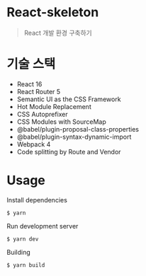 # React-skeleton
>React 개발 환경 구축하기

# 기술 스택
* React 16
* React Router 5
* Semantic UI as the CSS Framework
* Hot Module Replacement
* CSS Autoprefixer
* CSS Modules with SourceMap
* @babel/plugin-proposal-class-properties
* @babel/plugin-syntax-dynamic-import
* Webpack 4
* Code splitting by Route and Vendor

# Usage

Install dependencies
```
$ yarn 
```

Run development server
```
$ yarn dev
```

Building
```
$ yarn build
```
